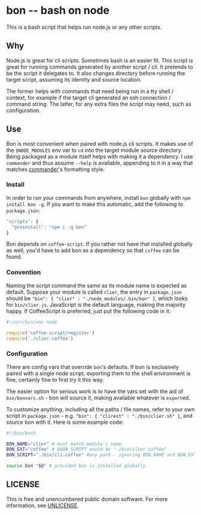 # bon -- bash on node

This is a bash script that helps run node.js or any other scripts.


## Why

Node.js is great for cli scripts.  Sometimes bash is an easier fit.
This script is great for running commands generated by another script / cli.
It pretends to be the script it delegates to.  It also changes directory
before running the target script, assuming its identity and source location.

The former helps with commands that need being run in a tty shell / context,
for example if the target cli generated an ssh connection / command string.
The latter, for any extra files the script may need, such as configuration.


## Use

Bon is most convenient when paired with node.js cli scripts. It makes use of
the `$NODE_MODULES` env var to `cd` into the target module source directory.
Being packaged as a module itself helps with making it a dependency.
I use `commander` and thus assume `--help` is available, appending to it in
a way that matches [commander](https://github.com/visionmedia/commander.js)'s
formatting style.


### Install

In order to run your commands from anywhere, install `bon` globally with
`npm install bon -g`.  If you want to make this automatic,
add the following to `package.json`:

```js
"scripts": {
  "preinstall": "npm i -g bon"
}
```

Bon depends on `coffee-script`.  If you rather not have that installed globally
as well, you'd have to add bon as a dependency so that `coffee` can be found.


### Convention

Naming the script command the same as its module name is expected as default.
Suppose your module is called `clier`, the entry in `package.json` should be
`"bin": { "clier" : "./node_modules/.bin/bon" }`, which looks for
`bin/clier.js`.  JavaScript is the default language, making the majority happy.
If CoffeeScript is preferred, just put the following code in it:

```js
#!/usr/bin/env node

require('coffee-script/register')
require('./clier.coffee')
```


### Configuration

There are config vars that override `bon`'s defaults.
If bon is exclusively paired with a single node script,
exporting them to the shell environment is fine,
certainly fine to first try it this way.

The easier option for serious work is to have the vars set with the aid of
`bin/bonvars.sh` - bon will source it, making available whatever is `export`ed.

To customize anything, including all the paths / file names, refer to your own
script in `package.json` - e.g. `"bin": { "clirest" : "./bin/clier.sh" }`, and
source bon with it.  Here is some example code:

```bash
#!/bin/bash

BON_NAME="clier" # must match module's name
BON_EXT="coffee" # $BON_SCRIPT would be "./bin/clier.coffee"
BON_SCRIPT="./bin/cli.coffee" #any path - ignoring BON_NAME and BON_EXT

source bon "$@" # provided bon is installed globally
```


## LICENSE

This is free and unencumbered public domain software.
For more information, see [UNLICENSE](http://unlicense.org).
